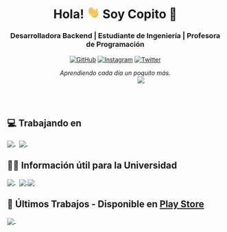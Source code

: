 
<h1 align="center">Hola! <img src="https://raw.githubusercontent.com/ABSphreak/ABSphreak/master/gifs/Hi.gif" width="30px"> Soy Copito 🧁 </h1>
<h3 align="center">Desarrolladora Backend | Estudiante de Ingeniería | Profesora de Programación</h3>
<p align="center">
<p align="center">
	<a href="https://github.com/omgcopito95"><img src="https://img.icons8.com/bubbles/50/000000/github.png" alt="GitHub"/></a>
	<!--<a href=""><img src="https://img.icons8.com/bubbles/50/000000/linkedin.png" alt="LinkedIn"/></a> -->
	<!-- <a href="https://www.facebook.com/asisodiya2421/"><img src="https://img.icons8.com/bubbles/50/000000/facebook-new.png" alt="Facebook"/></a> -->
	<a href="https://www.instagram.com/wtvcruella"><img src="https://img.icons8.com/bubbles/50/000000/instagram.png" alt="Instagram"/></a> 
	<a href="https://twitter.com/wtvcruella"><img src="https://img.icons8.com/bubbles/50/000000/twitter.png" alt="Twitter"/></a>
</p>
</p>
</p>

<p align="center">
  <em>
    Aprendiendo cada día un poquito más. <br><img align="right" width=200px  src="https://pa1.narvii.com/6580/8098c6e9207376889eeb0532d9f5a0723c4d73f5_hq.gif" /> 
  </em> 
  
</p>

<br><br><br>

## 💻 Trabajando en

<a href="https://github.com/OmgCopito95/nacimientos-de-famosos">
  <img align="center" src="https://github-readme-stats.vercel.app/api/pin/?username=omgcopito95&repo=nacimientos-de-famosos&theme=radical" />
</a>&nbsp

<a href="https://github.com/OmgCopito95/recursados-app">
  <img align="center" src="https://github-readme-stats.vercel.app/api/pin/?username=omgcopito95&repo=recursados-app&theme=radical" />
</a>&nbsp

## 👩‍🎓 Información útil para la Universidad

<a href="https://github.com/OmgCopito95/CADP">
  <img align="center" src="https://github-readme-stats.vercel.app/api/pin/?username=omgcopito95&repo=CADP&theme=radical" />
</a> &nbsp;      
<a href="https://github.com/OmgCopito95/Algoritmos-Basicos">
  <img align="center" src="https://github-readme-stats.vercel.app/api/pin/?username=omgcopito95&repo=Algoritmos-Basicos&theme=radical" />
</a>
<a href="https://github.com/OmgCopito95/Taller-de-Programacion">
  <img align="center" src="https://github-readme-stats.vercel.app/api/pin/?username=omgcopito95&repo=Taller-de-Programacion&theme=radical" />
</a>

## :checkered_flag: Últimos Trabajos - Disponible en <a href="https://play.google.com/store/apps/developer?id=Copito+System"> Play Store </a>

<a href="https://github.com/OmgCopito95/App-Precio-Monedas">
  <img align="center" src="https://github-readme-stats.vercel.app/api/pin/?username=omgcopito95&repo=App-Precio-Monedas&theme=dracula" />
</a>&nbsp;


